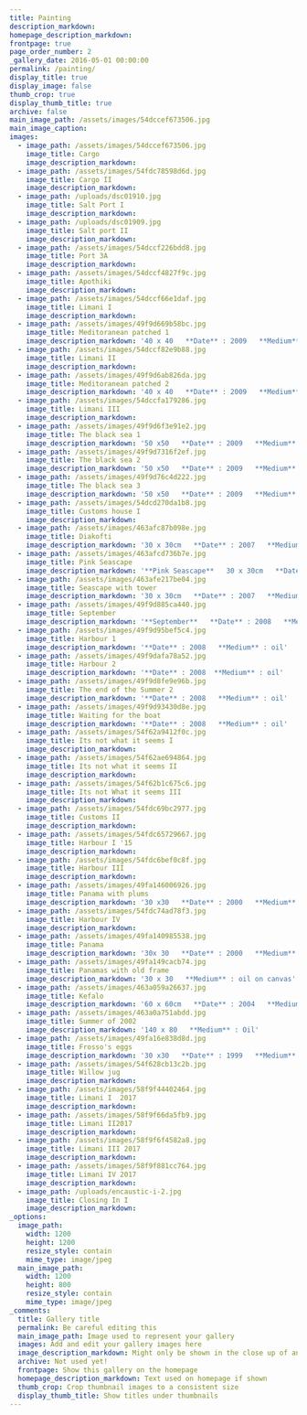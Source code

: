 ```yaml
---
title: Painting
description_markdown:
homepage_description_markdown:
frontpage: true
page_order_number: 2
_gallery_date: 2016-05-01 00:00:00
permalink: /painting/
display_title: true
display_image: false
thumb_crop: true
display_thumb_title: true
archive: false
main_image_path: /assets/images/54dccef673506.jpg
main_image_caption:
images:
  - image_path: /assets/images/54dccef673506.jpg
    image_title: Cargo
    image_description_markdown:
  - image_path: /assets/images/54fdc78598d6d.jpg
    image_title: Cargo II
    image_description_markdown:
  - image_path: /uploads/dsc01910.jpg
    image_title: Salt Port I
    image_description_markdown:
  - image_path: /uploads/dsc01909.jpg
    image_title: Salt port II
    image_description_markdown:
  - image_path: /assets/images/54dccf226bdd8.jpg
    image_title: Port 3A
    image_description_markdown:
  - image_path: /assets/images/54dccf4827f9c.jpg
    image_title: Apothiki
    image_description_markdown:
  - image_path: /assets/images/54dccf66e1daf.jpg
    image_title: Limani I
    image_description_markdown:
  - image_path: /assets/images/49f9d669b58bc.jpg
    image_title: Meditoranean patched 1
    image_description_markdown: '40 x 40   **Date** : 2009   **Medium** : oil on canvas'
  - image_path: /assets/images/54dccf82e9b88.jpg
    image_title: Limani II
    image_description_markdown:
  - image_path: /assets/images/49f9d6ab826da.jpg
    image_title: Meditoranean patched 2
    image_description_markdown: '40 x 40   **Date** : 2009   **Medium** : oil on canvas'
  - image_path: /assets/images/54dccfa179286.jpg
    image_title: Limani III
    image_description_markdown:
  - image_path: /assets/images/49f9d6f3e91e2.jpg
    image_title: The black sea 1
    image_description_markdown: '50 x50   **Date** : 2009   **Medium** : oil on canvas'
  - image_path: /assets/images/49f9d7316f2ef.jpg
    image_title: The black sea 2
    image_description_markdown: '50 x50   **Date** : 2009   **Medium** : oil on canvas'
  - image_path: /assets/images/49f9d76c4d222.jpg
    image_title: The black sea 3
    image_description_markdown: '50 x50   **Date** : 2009   **Medium** : oil on canvas'
  - image_path: /assets/images/54dcd270da1b8.jpg
    image_title: Customs house I
    image_description_markdown:
  - image_path: /assets/images/463afc87b098e.jpg
    image_title: Diakofti
    image_description_markdown: '30 x 30cm   **Date** : 2007   **Medium** : Mixed media'
  - image_path: /assets/images/463afcd736b7e.jpg
    image_title: Pink Seascape
    image_description_markdown: '**Pink Seascape**   30 x 30cm   **Date** : 2007   **Medium** : Mixed media'
  - image_path: /assets/images/463afe217be04.jpg
    image_title: Seascape with tower
    image_description_markdown: '30 x 30cm   **Date** : 2007   **Medium** : Mixed media'
  - image_path: /assets/images/49f9d885ca440.jpg
    image_title: September
    image_description_markdown: '**September**   **Date** : 2008   **Medium** : mixed media'
  - image_path: /assets/images/49f9d95bef5c4.jpg
    image_title: Harbour 1
    image_description_markdown: '**Date** : 2008   **Medium** : oil'
  - image_path: /assets/images/49f9dafa78a52.jpg
    image_title: Harbour 2
    image_description_markdown: '**Date** : 2008  **Medium** : oil'
  - image_path: /assets/images/49f9d8fe9e96b.jpg
    image_title: The end of the Summer 2
    image_description_markdown: '**Date** : 2008   **Medium** : oil'
  - image_path: /assets/images/49f9d93430d8e.jpg
    image_title: Waiting for the boat
    image_description_markdown: '**Date** : 2008   **Medium** : oil'
  - image_path: /assets/images/54f62a9412f0c.jpg
    image_title: Its not what it seems I
    image_description_markdown:
  - image_path: /assets/images/54f62ae694864.jpg
    image_title: Its not what it seems II
    image_description_markdown:
  - image_path: /assets/images/54f62b1c675c6.jpg
    image_title: Its not What it seems III
    image_description_markdown:
  - image_path: /assets/images/54fdc69bc2977.jpg
    image_title: Customs II
    image_description_markdown:
  - image_path: /assets/images/54fdc65729667.jpg
    image_title: Harbour I '15
    image_description_markdown:
  - image_path: /assets/images/54fdc6bef0c8f.jpg
    image_title: Harbour III
    image_description_markdown:
  - image_path: /assets/images/49fa146006926.jpg
    image_title: Panama with plums
    image_description_markdown: '30 x30   **Date** : 2000   **Medium** : oil on canvas'
  - image_path: /assets/images/54fdc74ad78f3.jpg
    image_title: Harbour IV
    image_description_markdown:
  - image_path: /assets/images/49fa140985538.jpg
    image_title: Panama
    image_description_markdown: '30x 30   **Date** : 2000   **Medium** : oil on canvas'
  - image_path: /assets/images/49fa149cacb74.jpg
    image_title: Panamas with old frame
    image_description_markdown: '30 x 30   **Medium** : oil on canvas'
  - image_path: /assets/images/463a059a26637.jpg
    image_title: Kefalo
    image_description_markdown: '60 x 60cm   **Date** : 2004   **Medium** : Oil'
  - image_path: /assets/images/463a0a751abdd.jpg
    image_title: Summer of 2002
    image_description_markdown: '140 x 80   **Medium** : Oil'
  - image_path: /assets/images/49fa16e838d8d.jpg
    image_title: Frosso's eggs
    image_description_markdown: '30 x30   **Date** : 1999   **Medium** : oil on canvas'
  - image_path: /assets/images/54f628cb13c2b.jpg
    image_title: Willow jug
    image_description_markdown:
  - image_path: /assets/images/58f9f44402464.jpg
    image_title: Limani I  2017
    image_description_markdown:
  - image_path: /assets/images/58f9f66da5fb9.jpg
    image_title: Limani II2017
    image_description_markdown:
  - image_path: /assets/images/58f9f6f4582a8.jpg
    image_title: Limani III 2017
    image_description_markdown:
  - image_path: /assets/images/58f9f881cc764.jpg
    image_title: Limani IV 2017
    image_description_markdown:
  - image_path: /uploads/encaustic-i-2.jpg
    image_title: Closing In I
    image_description_markdown:
_options:
  image_path:
    width: 1200
    height: 1200
    resize_style: contain
    mime_type: image/jpeg
  main_image_path:
    width: 1200
    height: 800
    resize_style: contain
    mime_type: image/jpeg
_comments:
  title: Gallery title
  permalink: Be careful editing this
  main_image_path: Image used to represent your gallery
  images: Add and edit your gallery images here
  image_description_markdown: Might only be shown in the close up of an image
  archive: Not used yet!
  frontpage: Show this gallery on the homepage
  homepage_description_markdown: Text used on homepage if shown
  thumb_crop: Crop thumbnail images to a consistent size
  display_thumb_title: Show titles under thumbnails
---
```


